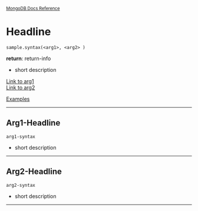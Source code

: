 <sup>[MongoDB Docs Reference](https://www.mongodb.com/docs/manual/reference/)</sup>

# Headline

`sample.syntax(<arg1>, <arg2> )`

**return**: return-info

- short description

[Link to arg1](#)  
[Link to arg2](#)

[Examples](#example)

---

## Arg1-Headline

`arg1-syntax`

- short description

---

## Arg2-Headline

`arg2-syntax`

- short description

---
